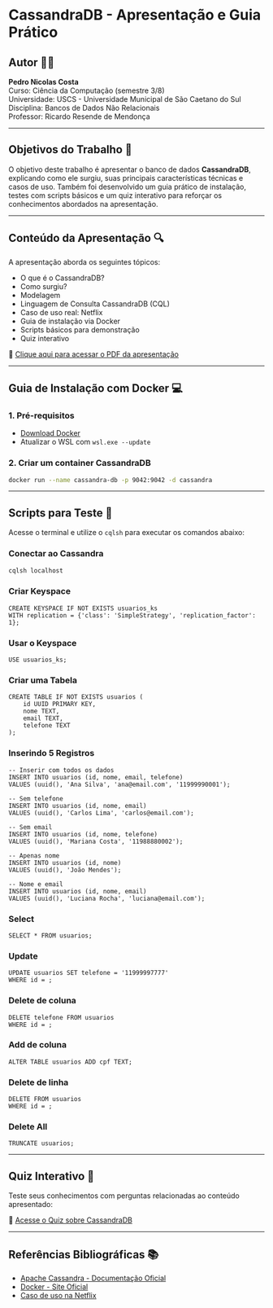 # CassandraDB - Apresentação e Guia Prático

## Autor 👨‍💻

**Pedro Nicolas Costa** <br>
Curso: Ciência da Computação (semestre 3/8) <br>
Universidade: USCS - Universidade Municipal de São Caetano do Sul <br>
Disciplina: Bancos de Dados Não Relacionais <br>
Professor: Ricardo Resende de Mendonça

---

## Objetivos do Trabalho 🎯

O objetivo deste trabalho é apresentar o banco de dados **CassandraDB**, explicando como ele surgiu, suas principais características técnicas e casos de uso. Também foi desenvolvido um guia prático de instalação, testes com scripts básicos e um quiz interativo para reforçar os conhecimentos abordados na apresentação.

---

## Conteúdo da Apresentação 🔍

A apresentação aborda os seguintes tópicos:

- O que é o CassandraDB?
- Como surgiu?
- Modelagem
- Linguagem de Consulta CassandraDB (CQL)
- Caso de uso real: Netflix
- Guia de instalação via Docker
- Scripts básicos para demonstração
- Quiz interativo

📄 [Clique aqui para acessar o PDF da apresentação](https://github.com/pedronicolascosta/CassandraDB/blob/main/CassandraDB.pdf)

---

## Guia de Instalação com Docker 💻

### 1. Pré-requisitos

- [Download Docker](https://www.docker.com)
- Atualizar o WSL com ```wsl.exe --update```

### 2. Criar um container CassandraDB

```bash
docker run --name cassandra-db -p 9042:9042 -d cassandra
```

---

## Scripts para Teste 👾

Acesse o terminal e utilize o `cqlsh` para executar os comandos abaixo:

### Conectar ao Cassandra

```bash
cqlsh localhost
```

### Criar Keyspace

```cql
CREATE KEYSPACE IF NOT EXISTS usuarios_ks
WITH replication = {'class': 'SimpleStrategy', 'replication_factor': 1};
```

### Usar o Keyspace
```cql
USE usuarios_ks;
```

### Criar uma Tabela

```cql
CREATE TABLE IF NOT EXISTS usuarios (
    id UUID PRIMARY KEY,
    nome TEXT,
    email TEXT,
    telefone TEXT
);
```

### Inserindo 5 Registros

```cql
-- Inserir com todos os dados
INSERT INTO usuarios (id, nome, email, telefone)
VALUES (uuid(), 'Ana Silva', 'ana@email.com', '11999990001');

-- Sem telefone
INSERT INTO usuarios (id, nome, email)
VALUES (uuid(), 'Carlos Lima', 'carlos@email.com');

-- Sem email
INSERT INTO usuarios (id, nome, telefone)
VALUES (uuid(), 'Mariana Costa', '11988880002');

-- Apenas nome
INSERT INTO usuarios (id, nome)
VALUES (uuid(), 'João Mendes');

-- Nome e email
INSERT INTO usuarios (id, nome, email)
VALUES (uuid(), 'Luciana Rocha', 'luciana@email.com');
```

### Select

```cql
SELECT * FROM usuarios;
```

### Update

```cql
UPDATE usuarios SET telefone = '11999997777'
WHERE id = ;
```

### Delete de coluna

```cql
DELETE telefone FROM usuarios
WHERE id = ;
```

### Add de coluna

```cql
ALTER TABLE usuarios ADD cpf TEXT;
```

### Delete de linha

```cql
DELETE FROM usuarios
WHERE id = ;
```

### Delete All

```cql
TRUNCATE usuarios;
```
---

## Quiz Interativo 🧠

Teste seus conhecimentos com perguntas relacionadas ao conteúdo apresentado:

🧠 [Acesse o Quiz sobre CassandraDB](https://link-para-o-quiz.com)

---

## Referências Bibliográficas 📚

- [Apache Cassandra - Documentação Oficial](https://cassandra.apache.org/doc/latest/)
- [Docker - Site Oficial](https://www.docker.com)
- [Caso de uso na Netflix](https://netflixtechblog.com/building-netflixs-distributed-tracing-infrastructure-bb856c319304)
